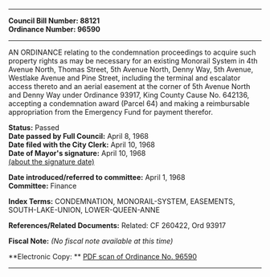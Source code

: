* * * * *  
  
**Council Bill Number: [](#h0)[](#h2)88121**   
**Ordinance Number: 96590**  
  
* * * * *  
  
AN ORDINANCE relating to the condemnation proceedings to acquire such property rights as may be necessary for an existing Monorail System in 4th Avenue North, Thomas Street, 5th Avenue North, Denny Way, 5th Avenue, Westlake Avenue and Pine Street, including the terminal and escalator access thereto and an aerial easement at the corner of 5th Avenue North and Denny Way under Ordinance 93917, King County Cause No. 642136, accepting a condemnation award (Parcel 64) and making a reimbursable appropriation from the Emergency Fund for payment therefor.  
  
**Status:** Passed   
**Date passed by Full Council:** April 8, 1968   
**Date filed with the City Clerk:** April 10, 1968   
**Date of Mayor's signature:** April 10, 1968   
[(about the signature date)](/~public/approvaldate.htm)   
  
  
**Date introduced/referred to committee:** April 1, 1968   
**Committee:** Finance   
  
**Index Terms:** CONDEMNATION, MONORAIL-SYSTEM, EASEMENTS, SOUTH-LAKE-UNION, LOWER-QUEEN-ANNE  
  
**References/Related Documents:** Related: CF 260422, Ord 93917  
  
**Fiscal Note:** *(No fiscal note available at this time)*  
  
**Electronic Copy: ** [PDF scan of Ordinance No. 96590](/~archives/Ordinances/Ord_96590.pdf)  
  
* * * * *  
